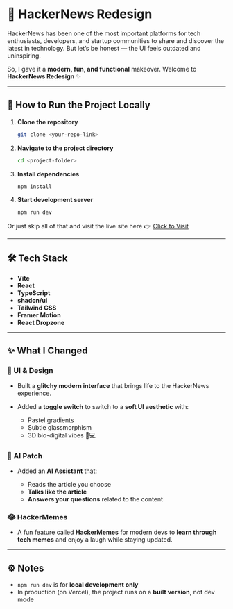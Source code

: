 # 🚀 HackerNews Redesign

HackerNews has been one of the most important platforms for tech enthusiasts, developers, and startup communities to share and discover the latest in technology. But let’s be honest — the UI feels outdated and uninspiring.

So, I gave it a **modern, fun, and functional** makeover. Welcome to **HackerNews Redesign** ✨


---

## 🔧 How to Run the Project Locally

1. **Clone the repository**
   ```bash
   git clone <your-repo-link>


2. **Navigate to the project directory**

   ```bash
   cd <project-folder>
   ```

3. **Install dependencies**

   ```bash
   npm install
   ```

4. **Start development server**

   ```bash
   npm run dev
   ```

Or just skip all of that and visit the live site here 👉 [Click to Visit](https://your-vercel-url.vercel.app)

---

## 🛠 Tech Stack

* **Vite**
* **React**
* **TypeScript**
* **shadcn/ui**
* **Tailwind CSS**
* **Framer Motion**
* **React Dropzone**

---

## ✨ What I Changed

### 🎨 UI & Design

* Built a **glitchy modern interface** that brings life to the HackerNews experience.
* Added a **toggle switch** to switch to a **soft UI aesthetic** with:

  * Pastel gradients
  * Subtle glassmorphism
  * 3D bio-digital vibes 🌱💻

### 🤖 AI Patch

* Added an **AI Assistant** that:

  * Reads the article you choose
  * **Talks like the article**
  * **Answers your questions** related to the content

### 😂 HackerMemes

* A fun feature called **HackerMemes** for modern devs to **learn through tech memes** and enjoy a laugh while staying updated.

---

## ⚙️ Notes

* `npm run dev` is for **local development only**
* In production (on Vercel), the project runs on a **built version**, not dev mode




